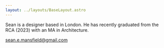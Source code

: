 ```yaml
---
layout: ../layouts/BaseLayout.astro
---
```

Sean is a designer based in London. He has recently graduated from the RCA (2023) with an MA in Architecture. 

sean.e.mansfield@gmail.com